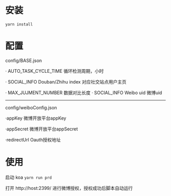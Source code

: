 # 安装
`yarn install`

# 配置
config/BASE.json

· AUTO_TASK_CYCLE_TIME 循环检测周期，小时

· SOCIAL_INFO Douban/Zhihu index 对应社交站点用户主页

· MAX_JUJMENT_NUMBER 数据对比长度
· SOCIAL_INFO Weibo uid 微博uid

-----
config/weiboConfig.json

·appKey 微博开放平台appKey

·appSecret 微博开放平台appSecret

·redirectUrl Oauth授权地址

# 使用
启动 koa
`yarn run prd`

打开 http://host:2399/ 进行微博授权，授权成功后脚本自动运行
